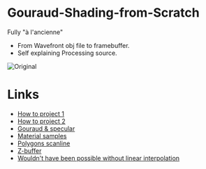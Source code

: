 # Gouraud-Shading-from-Scratch

Fully "à l'ancienne"

- From Wavefront obj file to framebuffer.
- Self explaining Processing source.

![Original](/gouraud.gif)

# Links
- [How to project 1](https://www.scratchapixel.com/lessons/3d-basic-rendering/perspective-and-orthographic-projection-matrix/building-basic-perspective-projection-matrix)
- [How to project 2](https://github.com/felselva/mathc)
- [Gouraud & specular](https://learnopengl.com/Lighting/Basic-Lighting)
- [Material samples](http://devernay.free.fr/cours/opengl/materials.html)
- [Polygons scanline](https://wrf.ecse.rpi.edu/Research/Short_Notes/pnpoly.html)
- [Z-buffer](https://www.scratchapixel.com/lessons/3d-basic-rendering/rasterization-practical-implementation/visibility-problem-depth-buffer-depth-interpolation)
- [Wouldn't have been possible without linear interpolation](https://en.wikipedia.org/wiki/Linear_interpolation)
